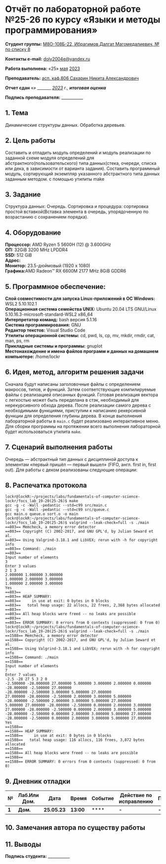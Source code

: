 # Отчёт по лабораторной работе №25-26 по курсу «Языки и методы программирования»

<b>Студент группы:</b> <ins>М8О-108Б-22, Ибрагимов Далгат Магомедалиевич, № по списку 8</ins>

<b>Контакты e-mail:</b> <ins>doly2004e@yandex.ru<ins>

<b>Работа выполнена:</b> «25» <ins>мая</ins> <ins>2023</ins>

<b>Преподаватель:</b> <ins>асп. каф.806 Сахарин Никита Александрович</ins>

<b>Отчет сдан</b> «_» <ins>_________</ins> <ins>2023</ins> г., <b>итоговая оценка</b> <ins>_</ins>

<b>Подпись преподавателя:</b> ___________

## 1. Тема
Динамические структуры данных. Обработка деревьев.

## 2. Цель работы
Составить и отладить модуль определений и модуль реализации по заданной схеме модуля определений для абстрактного(пользовательского) типа данных(стека, очереди, списка или дека, в зависимости от варианта задания). Составить программный модуль, сортирующий экземпляр указанного абстрактного типа данных заданным методом. с помощью утилиты make

## 3. Задание
Структура данных: Очередь. Сортировка и процедура: сортировка простой вставкой(Вставка элемента в очередь, упорядоченную по возрастанию с сохранением порядка).  

## 4. Оборудование
<b>Процессор:</b> AMD Ryzen 5 5600H (12) @ 3.600GHz<br/>
<b>ОП:</b> 32GiB 3200 MHz LPDDR4<br/>
<b>SSD:</b> 512 GiB<br/>
<b>Адрес:</b> <br/>
<b>Монитор:</b> 23.5-дюймовый (1920 х 1080)<br/>
<b>Графика:</b>AMD Radeon™ RX 6600M 2177 MHz 8GiB GDDR6<br/>

## 5. Программное обеспечение:
<b>Слой совместимости для запуска Linux-приложений в ОС Windows:</b> WSL2 5.10.102.1<br/>
<b>Операционная система семейства UNIX:</b> Ubuntu 20.04 LTS GNU/Linux 5.10.16.3-microsoft-standard-WSL2 x86_64<br/>
<b>Интерпретатор команд:</b> bash версия 5.1.16<br/>
<b>Система программирования:</b> GNU <br/>
<b>Редактор текстов:</b> Visual Studio Code<br/>
<b>Утилиты операционной системы:</b> cd, pwd, ls, cp, mv, mkdir, rmdir, cat, man, ps, rm<br/>
<b>Прикладные системы и программы:</b> gnuplot<br/>
<b>Местонахождение и имена файлов программ и данных на домашнем компьютере:</b> /home/lockr<br/>

## 6. Идея, метод, алгоритм решения задачи
Сначала будут написаны заголовочные файлы с определением макросов, типов, и функций. Затем соответствующие компилируемые файлы с реализацией описанных функций. Готовая реализация вектора с легкостью может быть переделана в стэк, необходимый для нерекурсивного обхода дерева. После реализации самого дерева с необходимыми функциями, приступим к написанию рекерсивной функции для определения глубины дерева. В конце выполнения лабораторной работы в `main.c` будет реализовано интерактивное меню. Для сборки программы на протяжении всего выполнения лабораторной будет использоваться утилита `make`.

## 7. Сценарий выполнения работы
Очередь — абстрактный тип данных с дисциплиной доступа к элементам «первый пришёл — первый вышел» (FIFO, англ. first in, first out).
Для работы с деком реализованы следующие операции:

## 8. Распечатка протокола

```
lockr@lockR:~/projects/labs/fundamentals-of-computer-science-lockr/focs_lab_19-20(25-26)$ make
gcc -g -c -Wall -pedantic --std=c99 src/main.c
gcc -g -c -Wall -pedantic --std=c99 src/queue.c
gcc main.o queue.o sort.o -o main
lockr@lockR:~/projects/labs/fundamentals-of-computer-science-lockr/focs_lab_19-20(25-26)$ valgrind --leak-check=full -s ./main
==803== Memcheck, a memory error detector
==803== Copyright (C) 2002-2017, and GNU GPL'd, by Julian Seward et al.
==803== Using Valgrind-3.18.1 and LibVEX; rerun with -h for copyright info
==803== Command: ./main
==803== 
Input number of elements
3
Enter 3 values
2 1 3
2.000000 1.000000 3.000000 
1.000000 2.000000 3.000000 
1.000000 2.000000 3.000000 
Yes
==803== 
==803== HEAP SUMMARY:
==803==     in use at exit: 0 bytes in 0 blocks
==803==   total heap usage: 22 allocs, 22 frees, 2,368 bytes allocated
==803== 
==803== All heap blocks were freed -- no leaks are possible
==803== 
==803== ERROR SUMMARY: 0 errors from 0 contexts (suppressed: 0 from 0)
lockr@lockR:~/projects/labs/fundamentals-of-computer-science-lockr/focs_lab_19-20(25-26)$ valgrind --leak-check=full -s ./main
==1588== Memcheck, a memory error detector
==1588== Copyright (C) 2002-2017, and GNU GPL'd, by Julian Seward et al.
==1588== Using Valgrind-3.18.1 and LibVEX; rerun with -h for copyright info
==1588== Command: ./main
==1588== 
Input number of elements
7
Enter 7 values
-2.5 -28 27 5 3 2 0
-2.500000 -28.000000 27.000000 5.000000 3.000000 2.000000 0.000000 
-28.000000 -2.500000 27.000000 
-28.000000 -2.500000 3.000000 5.000000 27.000000 
27.000000 -28.000000 -2.500000 2.000000 3.000000 5.000000 
-28.000000 -2.500000 2.000000 3.000000 5.000000 27.000000 
5.000000 27.000000 -28.000000 -2.500000 0.000000 2.000000 3.000000 
27.000000 -28.000000 -2.500000 0.000000 2.000000 3.000000 5.000000 
-28.000000 -2.500000 0.000000 2.000000 3.000000 5.000000 27.000000 
-28.000000 -2.500000 0.000000 2.000000 3.000000 5.000000 27.000000 
Yes
==1588== 
==1588== HEAP SUMMARY:
==1588==     in use at exit: 0 bytes in 0 blocks
==1588==   total heap usage: 116 allocs, 116 frees, 3,872 bytes allocated
==1588== 
==1588== All heap blocks were freed -- no leaks are possible
==1588== 
==1588== ERROR SUMMARY: 0 errors from 0 contexts (suppressed: 0 from 0)
```


## 9. Дневник отладки

| **№** | **Лаб.Или Дом.** | **Дата** | **Время** | **Событие** | **Действие по исправлению** | **Примечание** |
| --- | --- | --- | --- | --- | --- | --- |
| **1** | **Дом.** | **25.05.23** | **13:00** | **** | **-** | **-** |

## 10. Замечания автора по существу работы


## 11. Выводы


<b>Подпись студента:</b> ___________
